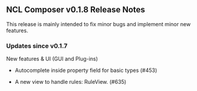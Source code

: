 ## NCL Composer v0.1.8 Release Notes

This release is mainly intended to fix minor bugs and implement minor new 
features.

###  Updates since v0.1.7

New features & UI (GUI and Plug-ins)

  * Autocomplete inside property field for basic types (#453)

  * A new view to handle rules: RuleView. (#635)


